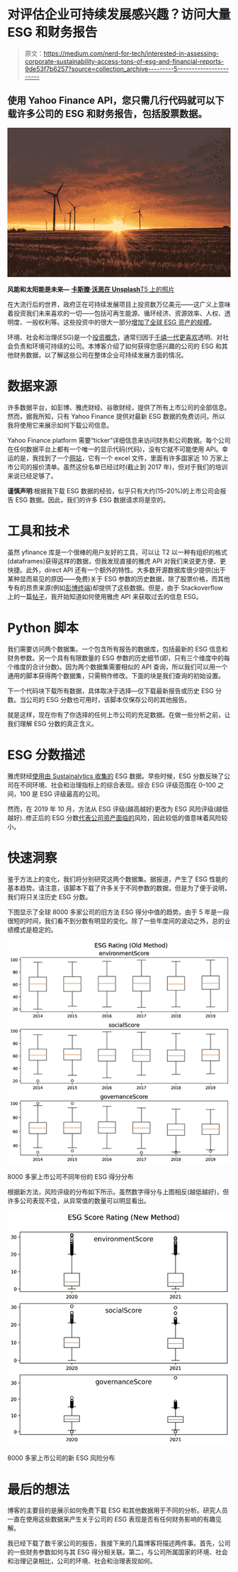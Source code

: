 # 对评估企业可持续发展感兴趣？访问大量 ESG 和财务报告

> 原文：<https://medium.com/nerd-for-tech/interested-in-assessing-corporate-sustainability-access-tons-of-esg-and-financial-reports-9de53f7b6257?source=collection_archive---------5----------------------->

## 使用 Yahoo Finance API，您只需几行代码就可以下载许多公司的 ESG 和财务报告，包括股票数据。

![](img/b963c91a0cf6b3e412c84c0cf75456a8.png)

**风能和太阳能是未来—** [**卡斯滕·沃思在 Unsplash**T5 上的照片](https://unsplash.com/photos/0w-uTa0Xz7w)

在大流行后的世界，政府正在可持续发展项目上投资数万亿美元——这广义上意味着投资我们未来喜欢的一切——包括可再生能源、循环经济、资源效率、人权、透明度、一般权利等。这些投资中的很大一部分[增加了全球 ESG 资产的规模](https://www.bloomberg.com/professional/blog/esg-assets-may-hit-53-trillion-by-2025-a-third-of-global-aum/)。

环境、社会和治理(ESG)是一个[投资概念](https://www.cfainstitute.org/en/research/esg-investing)，通常归因于[千禧一代更喜欢](https://www.spglobal.com/en/research-insights/articles/move-over-millennials-esg-investing-is-a-multigenerational-conversation)透明、对社会负责和环境可持续的公司。本博客介绍了如何获得您感兴趣的公司的 ESG 和其他财务数据，以了解这些公司在整体企业可持续发展方面的情况。

# **数据来源**

许多数据平台，如彭博、雅虎财经、谷歌财经，提供了所有上市公司的全部信息。然而，据我所知，只有 Yahoo Finance 提供对最新 ESG 数据的免费访问，所以我将使用它来展示如何下载公司信息。

Yahoo Finance platform 需要“ticker”详细信息来访问财务和公司数据。每个公司在任何数据平台上都有一个唯一的显示代码(代码)，没有它就不可能使用 API。幸运的是，我找到了一个[网站](https://investexcel.net/all-yahoo-finance-stock-tickers/)，它有一个 excel 文件，里面有许多国家近 10 万家上市公司的报价清单。虽然这份名单已经过时(截止到 2017 年)，但对于我们的培训来说已经足够了。

**谨慎声明**:根据我下载 ESG 数据的经验，似乎只有大约(15–20%)的上市公司会报告 ESG 数据。因此，我们的许多 ESG 数据请求将是空的。

# **工具和技术**

虽然 yfinance 库是一个很棒的用户友好的工具，可以让 T2 以一种有组织的格式(dataframes)获得这样的数据，但我发现直接的雅虎 API 对我们来说更方便、更快捷。此外，direct API 还有一个额外的特性。大多数开源数据库很少提供(出于某种显而易见的原因——免费)关于 ESG 参数的历史数据，除了股票价格，而其他专有的昂贵来源(例如[彭博终端](https://data.bloomberglp.com/professional/sites/10/ESG-Brochure1.pdf))却提供了这些数据。但是，由于 Stackoverflow 上的一篇[帖子](https://stackoverflow.com/questions/67378377/how-to-fetch-historical-esg-data-from-yahoo)，我开始知道如何使用雅虎 API 来获取过去的信息 ESG。

# **Python 脚本**

我们需要访问两个数据集。一个包含所有报告的数据库，包括最新的 ESG 信息和财务参数。另一个具有有限数量的 ESG 参数的历史细节(即，只有三个维度中的每个维度的合计分数)。因为两个数据集需要相似的 API 查询，所以我们可以用一个通用的脚本获得两个数据集，只需稍作修改。下面的块是我们查询的初始设置。

下一个代码块下载所有数据，具体取决于选择—仅下载最新报告或历史 ESG 分数。当公司的 ESG 分数也可用时，该脚本仅保存公司的其他报告。

就是这样，现在你有了你选择的任何上市公司的充足数据。在做一些分析之前，让我们理解 ESG 分数的真正含义。

# **ESG 分数描述**

雅虎财经[使用由 Sustainalytics 收集的](https://www.barrons.com/articles/yahoo-adds-sustainability-company-data-1517599809) ESG 数据。早些时候，ESG 分数反映了公司在不同环境、社会和治理指标上的综合表现。综合 ESG 评级范围在 0–100 之间，100 是 ESG 评级最高的公司。

然而，在 2019 年 10 月，方法从 ESG 评级(越高越好)更改为 ESG 风险评级(越低越好)..修正后的 ESG 分数[代表公司资产面临的](https://connect.sustainalytics.com/hubfs/INV/Methodology/Sustainalytics_ESG%20Ratings_Methodology%20Abstract.pdf)风险，因此较低的值意味着风险较小。

# 快速洞察

鉴于方法上的变化，我们将分别研究这两个数据集。据报道，产生了 ESG 性能的基本趋势。请注意，该脚本下载了许多关于不同参数的数据，但是为了便于说明，我们将只关注历史 ESG 分数。

下图显示了全球 8000 多家公司的旧方法 ESG 得分中值的趋势。由于 5 年是一段很短的时间，我们看不到分数有明显的变化。除了一些年度间的波动之外，总的业绩模式是稳定的。

![](img/7fbe00e859d04e1c659b703595f688ba.png)

8000 多家上市公司不同年份的 ESG 得分分布

根据新方法，风险评级的分布如下所示。虽然数字得分与上图相反(越低越好)，但许多公司表现不佳，从异常值的数量可以明显看出。

![](img/60a18a491ec0a4318c2eb5c9d45111f3.png)

8000 多家上市公司的新 ESG 风险分布

# **最后的想法**

博客的主要目的是展示如何免费下载 ESG 和其他数据用于不同的分析。研究人员一直在使用这些数据来产生关于公司的 ESG 表现是否有任何财务影响的有趣见解。

我已经下载了数千家公司的报告，我接下来的几篇博客将描述两件事。首先，公司的一些财务参数如何与其 ESG 得分相关联。第二，与公司所属国家的环境、社会和治理记录相比，公司的环境、社会和治理表现如何。